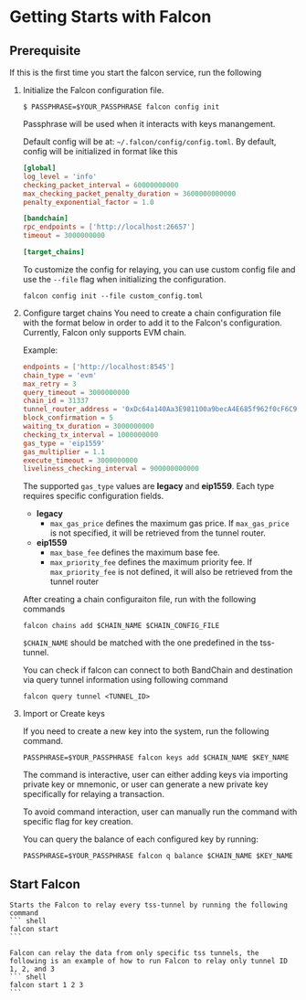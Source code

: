 # Getting Starts with Falcon

## Prerequisite

If this is the first time you start the falcon service, run the following

1. Initialize the Falcon configuration file.
    ```shell
    $ PASSPHRASE=$YOUR_PASSPHRASE falcon config init
    ```

    Passphrase will be used when it interacts with keys manangement. 
    
    Default config will be at: `~/.falcon/config/config.toml`. By default, config will be initialized in format like this 
    ```toml
    [global]
    log_level = 'info'
    checking_packet_interval = 60000000000
    max_checking_packet_penalty_duration = 3600000000000
    penalty_exponential_factor = 1.0

    [bandchain]
    rpc_endpoints = ['http://localhost:26657']
    timeout = 3000000000

    [target_chains]

    ```


    To customize the config for relaying, you can use custom config file and use the `--file` flag when initializing the configuration.
    ```shell
    falcon config init --file custom_config.toml
    ```

2. Configure target chains 
    You need to create a chain configuration file with the format below in order to add it to the Falcon's configuration. Currently, Falcon only supports EVM chain.
    
    Example:
    ``` toml
    endpoints = ['http://localhost:8545']
    chain_type = 'evm'
    max_retry = 3
    query_timeout = 3000000000
    chain_id = 31337
    tunnel_router_address = '0xDc64a140Aa3E981100a9becA4E685f962f0cF6C9'
    block_confirmation = 5
    waiting_tx_duration = 3000000000
    checking_tx_interval = 1000000000
    gas_type = 'eip1559'
    gas_multiplier = 1.1
    execute_timeout = 3000000000
    liveliness_checking_interval = 900000000000
    ```

    The supported `gas_type` values are **legacy** and **eip1559**. Each type requires specific configuration fields.
    - **legacy**
        - `max_gas_price` defines the maximum gas price. If `max_gas_price` is not specified, it will be retrieved from the tunnel router.
    - **eip1559**
        - `max_base_fee` defines the maximum base fee.
        - `max_priority_fee` defines the maximum priority fee. If `max_priority_fee` is not defined, it will also be retrieved from the tunnel router

    After creating a chain configuraiton file, run with the following commands
    ``` shell
    falcon chains add $CHAIN_NAME $CHAIN_CONFIG_FILE
    ```

    `$CHAIN_NAME` should be matched with the one predefined in the tss-tunnel.

    You can check if falcon can connect to both BandChain and destination via query tunnel information using following command
    ``` shell
    falcon query tunnel <TUNNEL_ID>
    ```

3. Import or Create keys

    If you need to create a new key into the system, run the following command. 
    ``` shell
    PASSPHRASE=$YOUR_PASSPHRASE falcon keys add $CHAIN_NAME $KEY_NAME
    ```

    The command is interactive, user can either adding keys via importing private key or mnemonic, or user can generate a new private key specifically for relaying a transaction.

    To avoid command interaction, user can manually run the command with specific flag for key creation.

    You can query the balance of each configured key by running:
    ``` shell
    PASSPHRASE=$YOUR_PASSPHRASE falcon q balance $CHAIN_NAME $KEY_NAME
    ```

## Start Falcon
    Starts the Falcon to relay every tss-tunnel by running the following command
    ``` shell
    falcon start
    ```

    Falcon can relay the data from only specific tss tunnels, the following is an example of how to run Falcon to relay only tunnel ID 1, 2, and 3
    ``` shell
    falcon start 1 2 3
    ```

